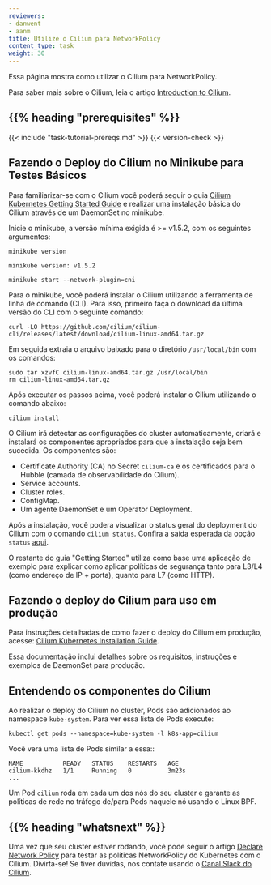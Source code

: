 ```yaml
---
reviewers:
- danwent
- aanm
title: Utilize o Cilium para NetworkPolicy
content_type: task
weight: 30
---
```


<!-- overview -->
Essa página mostra como utilizar o Cilium para NetworkPolicy.

Para saber mais sobre o Cilium, leia o artigo [Introduction to Cilium](https://docs.cilium.io/en/stable/overview/intro).


## {{% heading "prerequisites" %}}


{{< include "task-tutorial-prereqs.md" >}} {{< version-check >}}



<!-- steps -->
## Fazendo o Deploy do Cilium no Minikube para Testes Básicos

Para familiarizar-se com o Cilium você poderá seguir o guia [Cilium Kubernetes Getting Started Guide](https://docs.cilium.io/en/stable/gettingstarted/k8s-install-default/) e realizar uma instalação básica do Cilium através de um DaemonSet no minikube.

Inicie o minikube, a versão mínima exigida é >= v1.5.2, com os seguintes argumentos:

```shell
minikube version
```
```console
minikube version: v1.5.2
```

```shell
minikube start --network-plugin=cni
```

Para o minikube, você poderá instalar o Cilium utilizando a ferramenta de linha de comando (CLI). Para isso, primeiro faça o download da última versão do CLI com o seguinte comando:

```shell
curl -LO https://github.com/cilium/cilium-cli/releases/latest/download/cilium-linux-amd64.tar.gz
```

Em seguida extraia o arquivo baixado para o diretório `/usr/local/bin` com os comandos:

```shell
sudo tar xzvfC cilium-linux-amd64.tar.gz /usr/local/bin
rm cilium-linux-amd64.tar.gz
```

Após executar os passos acima, você poderá instalar o Cilium utilizando o comando abaixo: 

```shell
cilium install
```

O Cilium irá detectar as configurações do cluster automaticamente, criará e instalará os componentes apropriados para que a instalação seja bem sucedida.
Os componentes são:

- Certificate Authority (CA) no Secret `cilium-ca` e os certificados para o Hubble (camada de observabilidade do Cilium).
- Service accounts.
- Cluster roles.
- ConfigMap.
- Um agente DaemonSet e um Operator Deployment.

Após a instalação, você podera visualizar o status geral do deployment do Cilium com o comando `cilium status`.
Confira a saída esperada da opção `status` [aqui](https://docs.cilium.io/en/stable/gettingstarted/k8s-install-default/#validate-the-installation). 

O restante do guia "Getting Started" utiliza como base uma aplicação de exemplo para explicar como aplicar políticas de segurança tanto para L3/L4 (como endereço de IP + porta), quanto para L7 (como HTTP).

## Fazendo o deploy do Cilium para uso em produção

Para instruções detalhadas de como fazer o deploy do Cilium em produção, acesse: [Cilium Kubernetes Installation Guide](https://docs.cilium.io/en/stable/network/kubernetes/concepts/).

Essa documentação inclui detalhes sobre os requisitos, instruções e exemplos de DaemonSet para produção.



<!-- discussion -->
##  Entendendo os componentes do Cilium

Ao realizar o deploy do Cilium no cluster, Pods são adicionados ao namespace `kube-system`. Para ver essa lista de Pods execute:

```shell
kubectl get pods --namespace=kube-system -l k8s-app=cilium
```

Você verá uma lista de Pods similar a essa::

```console
NAME           READY   STATUS    RESTARTS   AGE
cilium-kkdhz   1/1     Running   0          3m23s
...
```

Um Pod `cilium` roda em cada um dos nós do seu cluster e garante as políticas de rede no tráfego de/para Pods naquele nó usando o Linux BPF.



## {{% heading "whatsnext" %}}

Uma vez que seu cluster estiver rodando, você pode seguir o artigo [Declare Network Policy](/docs/tasks/administer-cluster/declare-network-policy/) para testar as políticas NetworkPolicy do Kubernetes com o Cilium.
Divirta-se! Se tiver dúvidas, nos contate usando o [Canal Slack do Cilium](https://cilium.herokuapp.com/).



